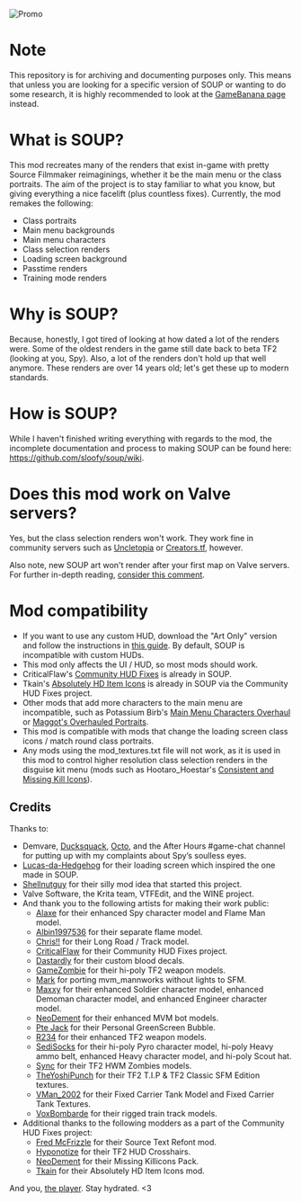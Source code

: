 ![Promo](https://i.imgur.com/KI3WMX4.png)

# Note
This repository is for archiving and documenting purposes only. This means that unless you are looking for a specific version of SOUP or wanting to do some research, it is highly recommended to look at the [GameBanana page](https://gamebanana.com/guis/36087) instead.

# What is SOUP?
This mod recreates many of the renders that exist in-game with pretty Source Filmmaker reimaginings, whether it be the main menu or the class portraits. The aim of the project is to stay familiar to what you know, but giving everything a nice facelift (plus countless fixes). Currently, the mod remakes the following:
- Class portraits
- Main menu backgrounds
- Main menu characters
- Class selection renders
- Loading screen background
- Passtime renders
- Training mode renders

# Why is SOUP?
Because, honestly, I got tired of looking at how dated a lot of the renders were. Some of the oldest renders in the game still date back to beta TF2 (looking at you, Spy). Also, a lot of the renders don't hold up that well anymore. These renders are over 14 years old; let's get these up to modern standards.

# How is SOUP?
While I haven't finished writing everything with regards to the mod, the incomplete documentation and process to making SOUP can be found here: https://github.com/sloofy/soup/wiki.

# Does this mod work on Valve servers?
Yes, but the class selection renders won't work. They work fine in community servers such as [Uncletopia](https://uncletopia.com/) or [Creators.tf](https://creators.tf/), however.

Also note, new SOUP art won't render after your first map on Valve servers. For further in-depth reading, [consider this comment](https://gamebanana.com/mods/26400?post=9800525).

# Mod compatibility
- If you want to use any custom HUD, download the "Art Only" version and follow the instructions in [this guide](https://github.com/Sloofy/soup/wiki/sv_pure-1-and-You). By default, SOUP is incompatible with custom HUDs.
- This mod only affects the UI / HUD, so most mods should work.
- CriticalFlaw's [Community HUD Fixes](https://gamebanana.com/mods/26450) is already in SOUP.
- Tkain's [Absolutely HD Item Icons](https://gamebanana.com/mods/316151) is already in SOUP via the Community HUD Fixes project.
- Other mods that add more characters to the main menu are incompatible, such as Potassium Birb's [Main Menu Characters Overhaul](https://gamebanana.com/mods/294786) or [Maggot's Overhauled Portraits](https://gamebanana.com/guis/36284).
- This mod is compatible with mods that change the loading screen class icons / match round class portraits.
- Any mods using the mod_textures.txt file will not work, as it is used in this mod to control higher resolution class selection renders in the disguise kit menu (mods such as Hootaro_Hoestar's [Consistent and Missing Kill Icons](https://gamebanana.com/mods/25953)).

## Credits
Thanks to:
- Demvare, [Ducksquack](https://steamcommunity.com/id/Ducksquack), [Octo](https://steamcommunity.com/id/CertifiedOcto/), and the After Hours #game-chat channel for putting up with my complaints about Spy’s soulless eyes.
- [Lucas-da-Hedgehog](https://www.deviantart.com/lucas-da-hedgehog) for their loading screen which inspired the one made in SOUP.
- [Shellnutguy](https://www.youtube.com/user/123pendejos) for their silly mod idea that started this project.
- Valve Software, the Krita team, VTFEdit, and the WINE project.
- And thank you to the following artists for making their work public:
  - [Alaxe](https://steamcommunity.com/id/secretlyapyro) for their enhanced Spy character model and Flame Man model.
  - [Albin1997536](https://steamcommunity.com/id/1997536) for their separate flame model.
  - [Chris!!](https://steamcommunity.com/id/christoffer395) for their Long Road / Track model.
  - [CriticalFlaw](https://twitter.com/Criticalflaw_) for their Community HUD Fixes project.
  - [Dastardly](https://steamcommunity.com/id/Ee3wanT) for their custom blood decals.
  - [GameZombie](https://steamcommunity.com/id/GameZombie) for their hi-poly TF2 weapon models.
  - [Mark](https://steamcommunity.com/profiles/76561198044307112) for porting mvm_mannworks without lights to SFM.
  - [Maxxy](https://www.artstation.com/maxxy) for their enhanced Soldier character model, enhanced Demoman character model, and enhanced Engineer character model.
  - [NeoDement](https://steamcommunity.com/id/neodement) for their enhanced MVM bot models.
  - [Pte Jack](https://steamcommunity.com/id/PteJack) for their Personal GreenScreen Bubble.
  - [R234](https://steamcommunity.com/id/crash_maul) for their enhanced TF2 weapon models.
  - [SediSocks](https://twitter.com/SediSocks) for their hi-poly Pyro character model, hi-poly Heavy ammo belt, enhanced Heavy character model, and hi-poly Scout hat.
  - [Sync](https://steamcommunity.com/profiles/76561198048922908) for their TF2 HWM Zombies models.
  - [TheYoshiPunch](https://gamebanana.com/members/1350812) for their TF2 T.I.P & TF2 Classic SFM Edition textures.
  - [VMan_2002](https://steamcommunity.com/id/VMan_2002_soAwesome) for their Fixed Carrier Tank Model and Fixed Carrier Tank Textures.
  - [VoxBombarde](https://steamcommunity.com/id/voxbombarde) for their rigged train track models.
- Additional thanks to the following modders as a part of the Community HUD Fixes project:
  - [Fred McFrizzle](https://steamcommunity.com/profiles/76561198085117424/) for their Source Text Refont mod.
  - [Hyponotize](https://github.com/Hypnootize) for their TF2 HUD Crosshairs.
  - [NeoDement](https://steamcommunity.com/id/neodement) for their Missing Killicons Pack.
  - [Tkain](https://gamebanana.com/members/1582147) for their Absolutely HD Item Icons mod.

And you, [the player](http://steamcommunity.com/my). Stay hydrated. <3
